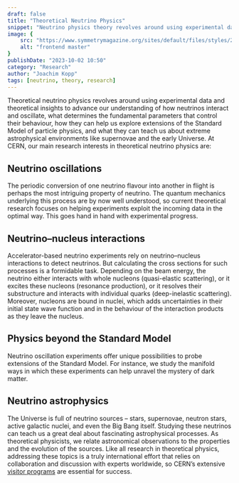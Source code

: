 ```yaml
---
draft: false
title: "Theoretical Neutrino Physics"
snippet: "Neutrino physics theory revolves around using experimental data and theoretical insights to advance our understanding of how neutrinos interact and oscillate, what determines the fundamental parameters that control their behaviour."
image: {
    src: "https://www.symmetrymagazine.org/sites/default/files/styles/2015_hero/public/images/standard/Header_Which_neutrino_is_the_heaviest.jpg?itok=mWdCJo10",
    alt: "frontend master"
}
publishDate: "2023-10-02 10:50"
category: "Research"
author: "Joachim Kopp"
tags: [neutrino, theory, research]
---
```


Theoretical neutrino physics revolves around using experimental data and theoretical insights to advance our understanding of how neutrinos interact and oscillate, what determines the fundamental parameters that control their behaviour, how they can help us explore extensions of the Standard Model of particle physics, and what they can teach us about extreme astrophysical environments like supernovae and the early Universe. At CERN, our main research interests in theoretical neutrino physics are:

## Neutrino oscillations 
The periodic conversion of one neutrino flavour into another in flight is perhaps the most intriguing property of neutrino. The quantum mechanics underlying this process are by now well understood, so current theoretical research focuses on helping experiments exploit the incoming data in the optimal way. This goes hand in hand with experimental progress.

## Neutrino–nucleus interactions
Accelerator-based neutrino experiments rely on neutrino–nucleus interactions to detect neutrinos. But calculating the cross sections for such processes is a formidable task. Depending on the beam energy, the neutrino either interacts with whole nucleons (quasi-elastic scattering), or it excites these nucleons (resonance production), or it resolves their substructure and interacts with individual quarks (deep-inelastic scattering). Moreover, nucleons are bound in nuclei, which adds uncertainties in their initial state wave function and in the behaviour of the interaction products as they leave the nucleus.

## Physics beyond the Standard Model 
Neutrino oscillation experiments offer unique possibilities to probe extensions of the Standard Model. For instance, we study the manifold ways in which these experiments can help unravel the mystery of dark matter.

## Neutrino astrophysics 
The Universe is full of neutrino sources – stars, supernovae, neutron stars, active galactic nuclei, and even the Big Bang itself. Studying these neutrinos can teach us a great deal about fascinating astrophysical processes. As theoretical physicists, we relate astronomical observations to the properties and the evolution of the sources.
Like all research in theoretical physics, addressing these topics is a truly international effort that relies on collaboration and discussion with experts worldwide, so CERN’s extensive [visitor programs](https://theory.cern/visitor-info) are essential for success.

